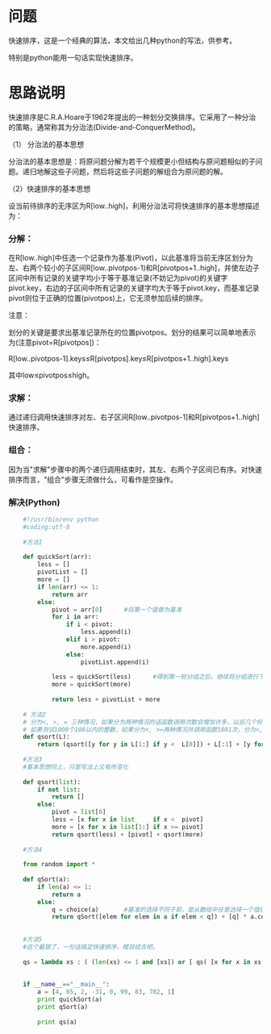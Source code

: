 # 问题

快速排序，这是一个经典的算法，本文给出几种python的写法，供参考。

特别是python能用一句话实现快速排序。

# 思路说明

快速排序是C.R.A.Hoare于1962年提出的一种划分交换排序。它采用了一种分治的策略，通常称其为分治法(Divide-and-ConquerMethod)。

（1） 分治法的基本思想

分治法的基本思想是：将原问题分解为若干个规模更小但结构与原问题相似的子问题。递归地解这些子问题，然后将这些子问题的解组合为原问题的解。

（2）快速排序的基本思想

设当前待排序的无序区为R[low..high]，利用分治法可将快速排序的基本思想描述为：

### 分解：

在R[low..high]中任选一个记录作为基准(Pivot)，以此基准将当前无序区划分为左、右两个较小的子区间R[low..pivotpos-1)和R[pivotpos+1..high]，并使左边子区间中所有记录的关键字均小于等于基准记录(不妨记为pivot)的关键字pivot.key，右边的子区间中所有记录的关键字均大于等于pivot.key，而基准记录pivot则位于正确的位置(pivotpos)上，它无须参加后续的排序。

注意：

划分的关键是要求出基准记录所在的位置pivotpos。划分的结果可以简单地表示为(注意pivot=R[pivotpos])：

R[low..pivotpos-1].keys≤R[pivotpos].key≤R[pivotpos+1..high].keys

其中low≤pivotpos≤high。

### 求解：

通过递归调用快速排序对左、右子区间R[low..pivotpos-1]和R[pivotpos+1..high]快速排序。

### 组合：

因为当"求解"步骤中的两个递归调用结束时，其左、右两个子区间已有序。对快速排序而言，"组合"步骤无须做什么，可看作是空操作。

### 解决(Python)
	
```python
	#!/usr/bin/env python
	#coding:utf-8
	
	#方法1
	
	def quickSort(arr):
	    less = []
	    pivotList = []
	    more = []
	    if len(arr) <= 1:
	        return arr
	    else:
	        pivot = arr[0]      #将第一个值做为基准
	        for i in arr:
	            if i < pivot:
	                less.append(i)
	            elif i > pivot:
	                more.append(i)
	            else:
	                pivotList.append(i)
	
	        less = quickSort(less)      #得到第一轮分组之后，继续将分组进行下去。
	        more = quickSort(more)
	
	        return less + pivotList + more
	
	# 方法2
	# 分为<, >, = 三种情况，如果分为两种情况的话函数调用次数会增加许多，以后几个好像都有相似的问题
	# 如果测试1000个100以内的整数，如果分为<, >=两种情况共调用函数1801次，分为<, >, = 三种情况，共调用函数201次
	def qsort(L):
	    return (qsort([y for y in L[1:] if y <  L[0]]) + L[:1] + [y for y in L[1:] if y == L[0] + qsort([y for y in L[1:] if y > L[0]])) if len(L) > 1 else L
	
	#方法3
	#基本思想同上，只是写法上又有所变化
	
	def qsort(list):
	    if not list:
	        return []
	    else:
	        pivot = list[0]
	        less = [x for x in list     if x <  pivot]
	        more = [x for x in list[1:] if x >= pivot]
	        return qsort(less) + [pivot] + qsort(more)
	
	#方法4
	
	from random import *
	
	def qSort(a):
	    if len(a) <= 1:
	        return a
	    else:
	        q = choice(a)       #基准的选择不同于前，是从数组中任意选择一个值做为基准
	        return qSort([elem for elem in a if elem < q]) + [q] * a.count(q) + qSort([elem for elem in a if elem > q])
	
	
	#方法5
	#这个最狠了，一句话搞定快速排序，瞠目结舌吧。
	
	qs = lambda xs : ( (len(xs) <= 1 and [xs]) or [ qs( [x for x in xs[1:] if x < xs[0]] ) + [xs[0]] + qs( [x for x in xs[1:] if x >= xs[0]] ) ] )[0]
	
	
	if __name__=="__main__":
	    a = [4, 65, 2, -31, 0, 99, 83, 782, 1]
	    print quickSort(a)
	    print qSort(a)
	
	    print qs(a)
```
